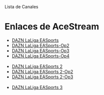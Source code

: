 <!DOCTYPE html>
<html lang="es">
<head>
    <meta charset="UTF-8">
Lista de Canales
</head>
<body>
    <h1>Enlaces de AceStream</h1>
    <ul>
        <li><a href="https://tinyurl.com/DAZN-LaLigaEASports">DAZN LaLiga EASports</a></li>
        <li><a href="https://tinyurl.com/DAZN-LaLigaEASports-Op2">DAZN LaLiga EASports-Op2</a></li>
        <li><a href="https://tinyurl.com/DAZN-LaLigaEASports-Op3">DAZN LaLiga EASports-Op3</a></li>
        <li><a href="https://tinyurl.com/DAZN-LaLigaEASports-Op4">DAZN LaLiga EASports-Op4</a></li>
        <br>
        <li><a href="https://tinyurl.com/DAZN-LaLigaEASports2">DAZN LaLiga EASports 2</a></li>
        <li><a href="https://tinyurl.com/DAZN-LaLigaEASports2-Op2">DAZN LaLiga EASports 2-Op2</a></li>
        <li><a href="https://tinyurl.com/DAZN-LaLigaEASports2-Op3">DAZN LaLiga EASports 2-Op3</a></li>
        <br>
        <li><a href="https://tinyurl.com/DAZN-LaLigaEASports3">DAZN LaLiga EASports 3</a></li>
    </ul>
</body>
</html>
